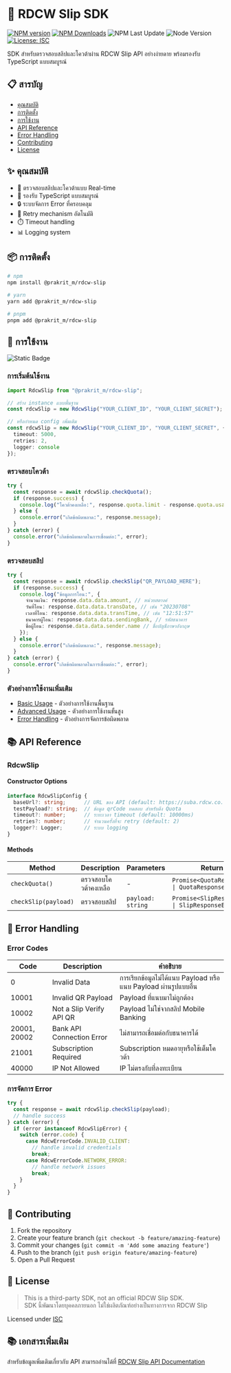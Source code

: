 # 🚀 RDCW Slip SDK

[![NPM version](https://img.shields.io/npm/v/@prakrit_m/rdcw-slip.svg?style=flat)](https://www.npmjs.org/package/@prakrit_m/rdcw-slip)
[![NPM Downloads](https://img.shields.io/npm/dm/%40prakrit_m/rdcw-slip)](https://www.npmjs.org/package/@prakrit_m/rdcw-slip)
![NPM Last Update](https://img.shields.io/npm/last-update/%40prakrit_m%2Frdcw-slip)
![Node Version](https://img.shields.io/node/v/@prakrit_m/rdcw-slip)
[![License: ISC](https://img.shields.io/badge/License-ISC-blue.svg)](https://opensource.org/licenses/ISC)

SDK สำหรับตรวจสอบสลิปและโควต้าผ่าน RDCW Slip API อย่างง่ายดาย พร้อมรองรับ TypeScript แบบสมบูรณ์

## 📋 สารบัญ

- [คุณสมบัติ](#-คุณสมบัติ)
- [การติดตั้ง](#-การติดตั้ง)
- [การใช้งาน](#-การใช้งาน)
- [API Reference](#-api-reference)
- [Error Handling](#-error-handling)
- [Contributing](#-contributing)
- [License](#-license)

## ✨ คุณสมบัติ

- 🔄 ตรวจสอบสลิปและโควต้าแบบ Real-time
- 📝 รองรับ TypeScript แบบสมบูรณ์
- 🔒 ระบบจัดการ Error ที่ครอบคลุม
- 🚀 Retry mechanism อัตโนมัติ
- ⏱️ Timeout handling
- 📊 Logging system

## 📦 การติดตั้ง

```bash
# npm
npm install @prakrit_m/rdcw-slip

# yarn
yarn add @prakrit_m/rdcw-slip

# pnpm
pnpm add @prakrit_m/rdcw-slip
```

## 🚀 การใช้งาน

![Static Badge](https://img.shields.io/badge/Github-View_Examples-brightgreen?style=for-the-badge&logo=github&link=https%3A%2F%2Fgithub.com%2FPrakritManStudio%2Frdcw-slip%2Ftree%2Fmain%2Fexamples)


### การเริ่มต้นใช้งาน

```typescript
import RdcwSlip from "@prakrit_m/rdcw-slip";

// สร้าง instance แบบพื้นฐาน
const rdcwSlip = new RdcwSlip("YOUR_CLIENT_ID", "YOUR_CLIENT_SECRET");

// หรือกำหนด config เพิ่มเติม
const rdcwSlip = new RdcwSlip("YOUR_CLIENT_ID", "YOUR_CLIENT_SECRET", {
  timeout: 5000,
  retries: 2,
  logger: console
});
```

### ตรวจสอบโควต้า

```typescript
try {
  const response = await rdcwSlip.checkQuota();
  if (response.success) {
    console.log("โควต้าคงเหลือ:", response.quota.limit - response.quota.usage);
  } else {
    console.error("เกิดข้อผิดพลาด:", response.message);
  }
} catch (error) {
  console.error("เกิดข้อผิดพลาดในการเชื่อมต่อ:", error);
}
```

### ตรวจสอบสลิป

```typescript
try {
  const response = await rdcwSlip.checkSlip("QR_PAYLOAD_HERE");
  if (response.success) {
    console.log("ข้อมูลการโอน:", {
      จำนวนเงิน: response.data.data.amount, // หน่วยสตางค์
      วันที่โอน: response.data.data.transDate, // เช่น "20230708"
      เวลาที่โอน: response.data.data.transTime, // เช่น "12:51:57"
      ธนาคารผู้โอน: response.data.data.sendingBank, // รหัสธนาคาร
      ชื่อผู้โอน: response.data.data.sender.name // ชื่อบัญชีภาษาอังกฤษ
    });
  } else {
    console.error("เกิดข้อผิดพลาด:", response.message);
  }
} catch (error) {
  console.error("เกิดข้อผิดพลาดในการเชื่อมต่อ:", error);
}
```

### ตัวอย่างการใช้งานเพิ่มเติม

- [Basic Usage](https://github.com/PrakritManStudio/rdcw-slip/blob/main/examples/basic-usage.ts) - ตัวอย่างการใช้งานพื้นฐาน
- [Advanced Usage](https://github.com/PrakritManStudio/rdcw-slip/blob/main/examples/advanced-usage.ts) - ตัวอย่างการใช้งานขั้นสูง
- [Error Handling](https://github.com/PrakritManStudio/rdcw-slip/blob/main/examples/error-handling.ts) - ตัวอย่างการจัดการข้อผิดพลาด

## 📚 API Reference

### RdcwSlip

#### Constructor Options

```typescript
interface RdcwSlipConfig {
  baseUrl?: string;      // URL ของ API (default: https://suba.rdcw.co.th/v1/inquiry)
  testPayload?: string;  // ข้อมูล qrCode ทดสอบ สำหรับดึง Quota
  timeout?: number;      // ระยะเวลา timeout (default: 10000ms)
  retries?: number;      // จำนวนครั้งที่จะ retry (default: 2)
  logger?: Logger;       // ระบบ logging
}
```

#### Methods

| Method | Description | Parameters | Return Type |
|--------|-------------|------------|-------------|
| `checkQuota()` | ตรวจสอบโควต้าคงเหลือ | - | `Promise<QuotaResponseSuccess \| QuotaResponseError>` |
| `checkSlip(payload)` | ตรวจสอบสลิป | `payload: string` | `Promise<SlipResponseSuccess \| SlipResponseError>` |

## 🚨 Error Handling

### Error Codes

| Code | Description | คำอธิบาย |
|------|-------------|----------|
| 0 | Invalid Data | การเรียกข้อมูลไม่ได้แนบ Payload หรือแนบ Payload ผ่านรูปแบบอื่น |
| 10001 | Invalid QR Payload | Payload ที่แนบมาไม่ถูกต้อง |
| 10002 | Not a Slip Verify API QR | Payload ไม่ใช่จากสลิป Mobile Banking |
| 20001, 20002 | Bank API Connection Error | ไม่สามารถเชื่อมต่อกับธนาคารได้ |
| 21001 | Subscription Required | Subscription หมดอายุหรือใช้เต็มโควต้า |
| 40000 | IP Not Allowed | IP ไม่ตรงกับที่ลงทะเบียน |

### การจัดการ Error

```typescript
try {
  const response = await rdcwSlip.checkSlip(payload);
  // handle success
} catch (error) {
  if (error instanceof RdcwSlipError) {
    switch (error.code) {
      case RdcwErrorCode.INVALID_CLIENT:
        // handle invalid credentials
        break;
      case RdcwErrorCode.NETWORK_ERROR:
        // handle network issues
        break;
    }
  }
}
```

## 🤝 Contributing

1. Fork the repository
2. Create your feature branch (`git checkout -b feature/amazing-feature`)
3. Commit your changes (`git commit -m 'Add some amazing feature'`)
4. Push to the branch (`git push origin feature/amazing-feature`)
5. Open a Pull Request

## 📄 License

> This is a third-party SDK, not an official RDCW Slip SDK.  
> SDK นี้พัฒนาโดยบุคคลภายนอก ไม่ใช่ผลิตภัณฑ์อย่างเป็นทางการจาก RDCW Slip

Licensed under [ISC](LICENSE)

## 📚 เอกสารเพิ่มเติม

สำหรับข้อมูลเพิ่มเติมเกี่ยวกับ API สามารถอ่านได้ที่ [RDCW Slip API Documentation](https://slip.rdcw.co.th/)
